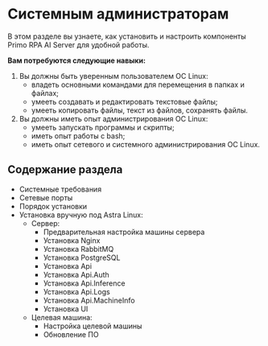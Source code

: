 # Системным администраторам

В этом разделе вы узнаете, как установить и настроить компоненты Primo RPA AI Server для удобной работы.

**Вам потребуются следующие навыки:**
1. Вы должны быть уверенным пользователем ОС Linux:
   *	владеть основными командами для перемещения в папках и файлах;
   *	умееть создавать и редактировать текстовые файлы;
   *	умееть копировать файлы, текст из файлов, сохранять файлы.
1. Вы должны иметь опыт администрирования ОС Linux:
   * умееть запускать программы и скрипты;
   * иметь опыт работы c bash;
   * иметь опыт сетевого и системного администрирования ОС Linux.


## Содержание раздела
* Системные требования
* Сетевые порты
* Порядок установки
* Установка вручную под Astra Linux:
  * Сервер:
    *  Предварительная настройка машины сервера
    *  Установка Nginx
    *  Установка RabbitMQ
    *  Установка PostgreSQL
    *  Установка Api
    *  Установка Api.Auth
    *  Установка Api.Inference
    *  Установка Api.Logs
    *  Установка Api.MachineInfo
    *  Установка UI
  * Целевая машина:
    * Настройка целевой машины
    * Обновление ПО 

